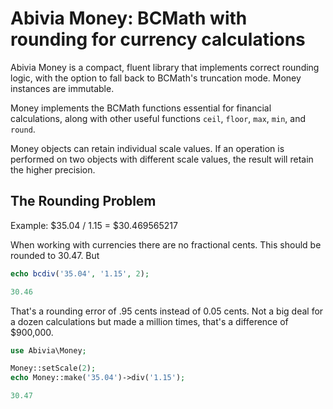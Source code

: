 # Abivia Money: BCMath with rounding for currency calculations

Abivia Money is a compact, fluent library that implements correct rounding logic, with the option 
to fall back to BCMath's truncation mode. Money instances are immutable.

Money implements the BCMath functions essential for financial calculations, along with other useful
functions `ceil`, `floor`, `max`, `min`, and `round`.

Money objects can retain individual scale values. If an operation is performed on two objects with
different scale values, the result will retain the higher precision. 

## The Rounding Problem

Example: $35.04 / 1.15 = $30.469565217

When working with currencies there are no fractional cents. This should be rounded to 30.47. But

```php
echo bcdiv('35.04', '1.15', 2);

30.46
```

That's a rounding error of .95 cents instead of 0.05 cents. Not a big deal for a
dozen calculations but made a million times, that's a difference of $900,000.

```php
use Abivia\Money;

Money::setScale(2);
echo Money::make('35.04')->div('1.15');

30.47
```



